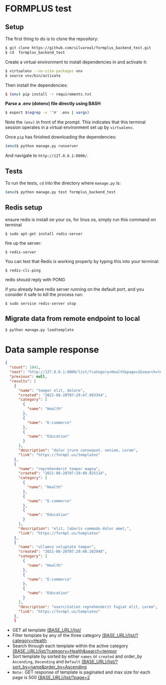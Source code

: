 
# FORMPLUS test

## Setup

The first thing to do is to clone the repository:

```sh
$ git clone https://github.com/silvareal/formplus_backend_test.git
$ cd  formplus_backend_test
```

Create a virtual environment to install dependencies in and activate it:

```sh
$ virtualenv --no-site-packages vnv
$ source vnv/bin/activate
```

Then install the dependencies:

```sh
$ (env) pip install -r requirements.txt
```


**Parse a .env (dotenv) file directly using BASH**
```sh
$ export $(egrep -v '^#' .env | xargs)
```
Note the `(env)` in front of the prompt. This indicates that this terminal
session operates in a virtual environment set up by `virtualenv`.

Once `pip` has finished downloading the dependencies:
```sh
(env)$ python manage.py runserver
```
And navigate to `http://127.0.0.1:8000/`.


## Tests

To run the tests, `cd` into the directory where `manage.py` is:
```sh
(env)$ python manage.py test formplus_backend_test
```
## Redis setup
ensure redis is install on your os, for linus os, simply run this command on terminal
```
$ sudo apt-get install redis-server
```
fire up the server:
```
$ redis-server
```
You can test that Redis is working properly by typing this into your terminal:
```
$ redis-cli-ping
```
redis should reply  with PONG 

if you already have redis server running on the default port, and you consider it safe to kill the process run:

```
$ sudo service redis-server stop
```

## Migrate data from remote endpoint to local 
```
$ python manage.py loadtemplate
```
# Data sample response

```json
{
  "count": 1841,
  "next": "http://127.0.0.1:8000/list/?category=Health&page=2&search=tempor",
  "previous": null,
  "results": [
    {
      "name": "tempor elit, dolore",
      "created": "2021-08-28T07:29:47.983354",
      "category": [
        {
          "name": "Health"
        },
        {
          "name": "E-commerce"
        },
        {
          "name": "Education"
        }
      ],
      "description": "dolor irure consequat. veniam, Lorem",
      "link": "https://formpl.us/templates"
    },
    {
      "name": "reprehenderit tempor magna",
      "created": "2021-08-28T07:29:48.025114",
      "category": [
        {
          "name": "Health"
        },
        {
          "name": "E-commerce"
        },
        {
          "name": "Education"
        }
      ],
      "description": "elit, laboris commodo dolor amet,",
      "link": "https://formpl.us/templates"
    },
    {
      "name": "ullamco voluptate tempor",
      "created": "2021-08-28T07:29:48.102948",
      "category": [
        {
          "name": "Health"
        },
        {
          "name": "E-commerce"
        },
        {
          "name": "Education"
        }
      ],
      "description": "exercitation reprehenderit fugiat elit, Lorem",
      "link": "https://formpl.us/templates"
    },
    }
```

- GET all template [{BASE_URL}/list/](#)
- Filter template by any of the three category  [{BASE_URL}/list/?category=Health](#)
- Search through each template within the active category  [{BASE_URL}/list/?category=Health&search=tempor](#)
- Sort template by sorted by either `names` or `created` and order_by `Ascending`, `Decending` and `Default`  [{BASE_URL}/list/?sort_by=name&order_by=Ascending](#)
- `Note:` GET response of template is paginated and max size for each page is 500 [{BASE_URL}/list/?page=2](#)